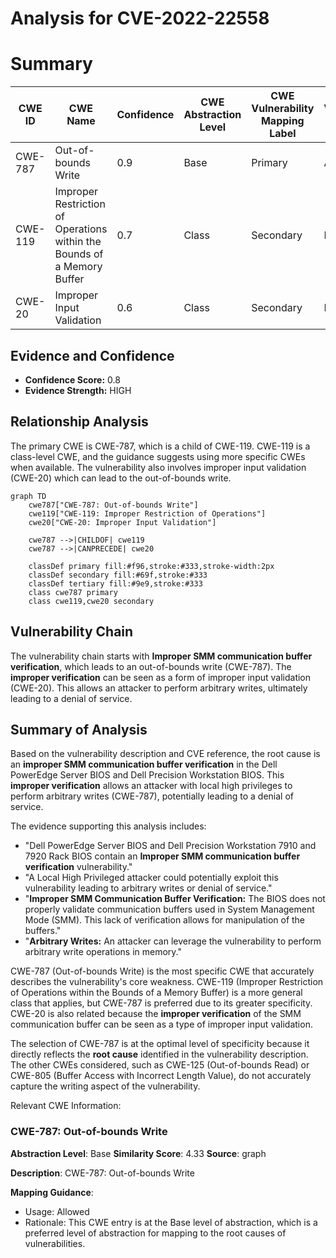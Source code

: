 # Analysis for CVE-2022-22558

# Summary
| CWE ID | CWE Name | Confidence | CWE Abstraction Level | CWE Vulnerability Mapping Label | CWE-Vulnerability Mapping Notes |
|---|---|---|---|---|---|
| CWE-787 | Out-of-bounds Write | 0.9 | Base | Primary | Allowed |
| CWE-119 | Improper Restriction of Operations within the Bounds of a Memory Buffer | 0.7 | Class | Secondary | Discouraged |
| CWE-20 | Improper Input Validation | 0.6 | Class | Secondary | Discouraged |

## Evidence and Confidence

*   **Confidence Score:** 0.8
*   **Evidence Strength:** HIGH

## Relationship Analysis
The primary CWE is CWE-787, which is a child of CWE-119. CWE-119 is a class-level CWE, and the guidance suggests using more specific CWEs when available. The vulnerability also involves improper input validation (CWE-20) which can lead to the out-of-bounds write.

```mermaid
graph TD
    cwe787["CWE-787: Out-of-bounds Write"]
    cwe119["CWE-119: Improper Restriction of Operations"]
    cwe20["CWE-20: Improper Input Validation"]
    
    cwe787 -->|CHILDOF| cwe119
    cwe787 -->|CANPRECEDE| cwe20
    
    classDef primary fill:#f96,stroke:#333,stroke-width:2px
    classDef secondary fill:#69f,stroke:#333
    classDef tertiary fill:#9e9,stroke:#333
    class cwe787 primary
    class cwe119,cwe20 secondary
```

## Vulnerability Chain
The vulnerability chain starts with **Improper SMM communication buffer verification**, which leads to an out-of-bounds write (CWE-787). The **improper verification** can be seen as a form of improper input validation (CWE-20). This allows an attacker to perform arbitrary writes, ultimately leading to a denial of service.

## Summary of Analysis
Based on the vulnerability description and CVE reference, the root cause is an **improper SMM communication buffer verification** in the Dell PowerEdge Server BIOS and Dell Precision Workstation BIOS. This **improper verification** allows an attacker with local high privileges to perform arbitrary writes (CWE-787), potentially leading to a denial of service.

The evidence supporting this analysis includes:

*   "Dell PowerEdge Server BIOS and Dell Precision Workstation 7910 and 7920 Rack BIOS contain an **Improper SMM communication buffer verification** vulnerability."
*   "A Local High Privileged attacker could potentially exploit this vulnerability leading to arbitrary writes or denial of service."
*   "**Improper SMM Communication Buffer Verification:** The BIOS does not properly validate communication buffers used in System Management Mode (SMM). This lack of verification allows for manipulation of the buffers."
*   "**Arbitrary Writes:** An attacker can leverage the vulnerability to perform arbitrary write operations in memory."

CWE-787 (Out-of-bounds Write) is the most specific CWE that accurately describes the vulnerability's core weakness. CWE-119 (Improper Restriction of Operations within the Bounds of a Memory Buffer) is a more general class that applies, but CWE-787 is preferred due to its greater specificity. CWE-20 is also related because the **improper verification** of the SMM communication buffer can be seen as a type of improper input validation.

The selection of CWE-787 is at the optimal level of specificity because it directly reflects the **root cause** identified in the vulnerability description. The other CWEs considered, such as CWE-125 (Out-of-bounds Read) or CWE-805 (Buffer Access with Incorrect Length Value), do not accurately capture the writing aspect of the vulnerability.

Relevant CWE Information:
### CWE-787: Out-of-bounds Write
**Abstraction Level**: Base
**Similarity Score**: 4.33
**Source**: graph

**Description**:
CWE-787: Out-of-bounds Write

**Mapping Guidance**:
- Usage: Allowed
- Rationale: This CWE entry is at the Base level of abstraction, which is a preferred level of abstraction for mapping to the root causes of vulnerabilities.